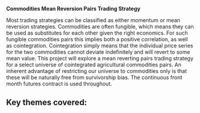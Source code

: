 **Commodities Mean Reversion Pairs Trading Strategy**

Most trading strategies can be classified as either momentum or mean reversion strategies. Commodities are often fungible, which means they can be used as substitutes for each other given the right economics. For such fungible commodities pairs this implies both a positive correlation, as well as cointegration. Cointegration simply means that the individual price series for the two commodities cannot deviate indefinitely and will revert to some mean value. This project will explore a mean reverting pairs trading strategy for a select universe of cointegrated agricultural commodities pairs. An inherent advantage of restricting our universe to commodities only is that these will be naturally free from survivorship bias. The continuous front month futures contract is used throughout.

**Key themes covered:**
- 
